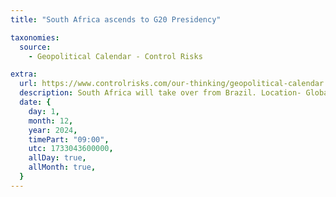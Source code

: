 ```yaml
---
title: "South Africa ascends to G20 Presidency"

taxonomies:
  source:
    - Geopolitical Calendar - Control Risks

extra:
  url: https://www.controlrisks.com/our-thinking/geopolitical-calendar
  description: South Africa will take over from Brazil. Location- Global.
  date: {
    day: 1,
    month: 12,
    year: 2024,
    timePart: "09:00",
    utc: 1733043600000,
    allDay: true,
    allMonth: true,
  }
---
```

